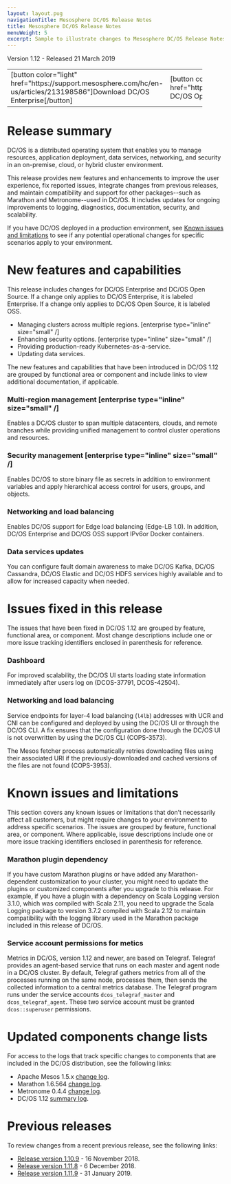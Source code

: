 ```yaml
---
layout: layout.pug
navigationTitle: Mesosphere DC/OS Release Notes
title: Mesosphere DC/OS Release Notes
menuWeight: 5
excerpt: Sample to illustrate changes to Mesosphere DC/OS Release Notes
---
```

Version 1.12 - Released 21 March 2019
<table style="width:90%;border-collapse: collapse;">
<tr>
<td style="padding:0x;">[button color="light" href="https://support.mesosphere.com/hc/en-us/articles/213198586"]Download DC/OS Enterprise[/button]</td>
<td style="padding:0x;">[button color="purple" href="https://downloads.dcos.io/dcos/stable/1.12.0/dcos_generate_config.sh"]Download DC/OS Open Source[/button]</td>
</tr>
</table>

# Release summary
DC/OS is a distributed operating system that enables you to manage resources, application deployment, data services, networking, and security in an on-premise, cloud, or hybrid cluster environment. 

This release provides new features and enhancements to improve the user experience, fix reported issues, integrate changes from previous releases, and maintain compatibility and support for other packages--such as Marathon and Metronome--used in DC/OS. It includes updates for ongoing improvements to logging, diagnostics, documentation, security, and scalability.

If you have DC/OS deployed in a production environment, see [Known issues and limitations](#known-issues) to see if any potential operational changes for specific scenarios apply to your environment.

# New features and capabilities
This release includes changes for DC/OS Enterprise and DC/OS Open Source. If a change only applies to DC/OS Enterprise, it is labeled Enterprise. If a change only applies to DC/OS Open Source, it is labeled OSS.
- Managing clusters across multiple regions. [enterprise type="inline" size="small" /]
- Enhancing security options. [enterprise type="inline" size="small" /]
- Providing production-ready Kubernetes-as-a-service.
- Updating data services.

The new features and capabilities that have been introduced in DC/OS 1.12 are grouped by functional area or component and include links to view additional documentation, if applicable. 

### Multi-region management [enterprise type="inline" size="small" /]
Enables a DC/OS cluster to span multiple datacenters, clouds, and remote branches while providing unified management to control cluster operations and resources. 

### Security management [enterprise type="inline" size="small" /]
Enables DC/OS to store binary file as secrets in addition to environment variables and apply hierarchical access control for users, groups, and objects.

### Networking and load balancing
Enables DC/OS support for  Edge load balancing (Edge-LB 1.0). In addition, DC/OS Enterprise and DC/OS OSS support  IPv6or Docker containers.

### Data services updates 
You can configure fault domain awareness to make DC/OS Kafka, DC/OS Cassandra, DC/OS Elastic and DC/OS HDFS services highly available and to allow for increased capacity when needed.

# Issues fixed in this release
The issues that have been fixed in DC/OS 1.12 are grouped by feature, functional area, or component. Most change descriptions include one or more issue tracking identifiers enclosed in parenthesis for reference.

### Dashboard 
For improved scalability, the DC/OS UI starts loading state information immediately after users log on (DCOS-37791, DCOS-42504).

### Networking and load balancing
Service endpoints for layer-4 load balancing (`l4lb`) addresses with UCR and CNI can be configured and deployed by using the DC/OS UI or through the DC/OS CLI. A fix ensures that the configuration done through the DC/OS UI is not overwritten by using the DC/OS CLI (COPS-3573).

The Mesos fetcher process automatically retries downloading files using their associated URI if the previously-downloaded and cached versions of the files are not found (COPS-3953).

<a name="known-issues">

# Known issues and limitations
This section covers any known issues or limitations that don’t necessarily affect all customers, but might require changes to your environment to address specific scenarios. The issues are grouped by feature, functional area, or component. Where applicable, issue descriptions include one or more issue tracking identifiers enclosed in parenthesis for reference.

### Marathon plugin dependency
If you have custom Marathon plugins or have added any Marathon-dependent customization to your cluster, you might need to update the plugins or customized components after you upgrade to this release. For example, if you have a plugin with a dependency on Scala Logging version 3.1.0, which was compiled with Scala 2.11, you need to upgrade the Scala Logging package to version 3.7.2 compiled with Scala 2.12 to maintain compatibility with the logging library used in the Marathon package included in this release of DC/OS.

### Service account permissions for metics
Metrics in DC/OS, version 1.12 and newer, are based on Telegraf. Telegraf provides an agent-based service that runs on each master and agent node in a DC/OS cluster. By default, Telegraf gathers metrics from all of the processes running on the same node, processes them, then sends the collected information to a central metrics database. The  Telegraf program runs under the service accounts `dcos_telegraf_master` and `dcos_telegraf_agent`. These two service account must be granted `dcos::superuser` permissions.

# Updated components change lists
For access to the logs that track specific changes to components that are included in the DC/OS distribution, see the following links:
- Apache Mesos 1.5.x [change log](https://github.com/apache/mesos/blob/b97f0ba29d40a279dec00ffe51512e3b5a146049/CHANGELOG).
- Marathon 1.6.564 [change log](https://github.com/mesosphere/marathon/blob/48bfd6000c544df5ae03de04b42b019d5e9dbd4b/changelog.md).
- Metronome 0.4.4 [change log](https://github.com/dcos/metronome/blob/22945457c7cb10cb14d575ceeb137edd8158ba3c/changelog.md).
- DC/OS 1.12 [summary log](https://docs.mesosphere.com/1.11/release-notes/1.12.0/).

# Previous releases
To review changes from a recent previous release, see the following links:
- [Release version 1.10.9](https://docs.mesosphere.com/1.10/release-notes/1.10.9/) - 16 November 2018.
- [Release version 1.11.8](https://docs.mesosphere.com/1.11/release-notes/1.11.8/) - 6 December 2018.
- [Release version 1.11.9](https://docs.mesosphere.com/1.11/release-notes/1.11.9/) - 31 January 2019.
